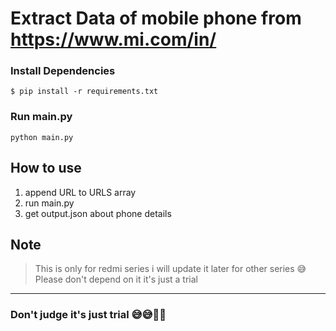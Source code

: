 # Extract Data of mobile phone from https://www.mi.com/in/


### Install Dependencies
```
$ pip install -r requirements.txt
```

### Run main.py

```
python main.py
```

## How to use 

1. append URL to URLS array
2.  run main.py 
3. get output.json about phone details


## Note 
> This is only for redmi series i will update it later for other series 😅
> Please don't depend on it it's just a trial
---


### Don't judge it's just trial 😅😅👨‍💻
